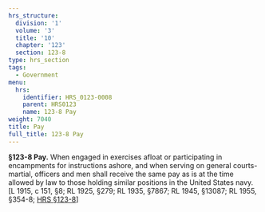 ```yaml
---
hrs_structure:
  division: '1'
  volume: '3'
  title: '10'
  chapter: '123'
  section: 123-8
type: hrs_section
tags:
  - Government
menu:
  hrs:
    identifier: HRS_0123-0008
    parent: HRS0123
    name: 123-8 Pay
weight: 7040
title: Pay
full_title: 123-8 Pay
---
```

**§123-8 Pay.** When engaged in exercises afloat or participating in encampments for instructions ashore, and when serving on general courts-martial, officers and men shall receive the same pay as is at the time allowed by law to those holding similar positions in the United States navy. [L 1915, c 151, §8; RL 1925, §279; RL 1935, §7867; RL 1945, §13087; RL 1955, §354-8; [HRS §123-8](/title-10/chapter-123/section-123-8/)]